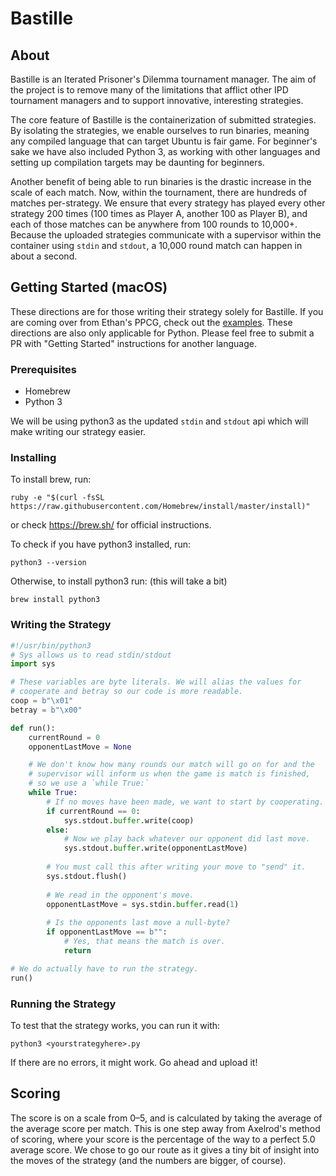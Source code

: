 # Bastille

## About
Bastille is an Iterated Prisoner's Dilemma tournament manager. The aim of the project is to remove many of the limitations that afflict other IPD tournament managers and to support innovative, interesting strategies.

The core feature of Bastille is the containerization of submitted strategies. By isolating the strategies, we enable ourselves to run binaries, meaning any compiled language that can target Ubuntu is fair game. For beginner's sake we have also included Python 3, as working with other languages and setting up compilation targets may be daunting for beginners.

Another benefit of being able to run binaries is the drastic increase in the scale of each match. Now, within the tournament, there are hundreds of matches per-strategy. We ensure that every strategy has played every other strategy 200 times (100 times as Player A, another 100 as Player B), and each of those matches can be anywhere from 100 rounds to 10,000+. Because the uploaded strategies communicate with a supervisor within the container using `stdin` and `stdout`, a 10,000 round match can happen in about a second. 

## Getting Started (macOS)

These directions are for those writing their strategy solely for Bastille. If you are coming over from Ethan's PPCG, check out the [examples](examples/). These directions are also only applicable for Python. Please feel free to submit a PR with "Getting Started" instructions for another language.

### Prerequisites

- Homebrew
- Python 3

We will be using python3 as the updated `stdin` and `stdout` api which will make writing our strategy easier. 

### Installing

To install brew, run:
```
ruby -e "$(curl -fsSL https://raw.githubusercontent.com/Homebrew/install/master/install)"
```
or check https://brew.sh/ for official instructions.

To check if you have python3 installed, run:
```
python3 --version
```
Otherwise, to install python3 run: (this will take a bit)
```
brew install python3
```

### Writing the Strategy
```python
#!/usr/bin/python3
# Sys allows us to read stdin/stdout
import sys

# These variables are byte literals. We will alias the values for
# cooperate and betray so our code is more readable.
coop = b"\x01"
betray = b"\x00"

def run():
    currentRound = 0
    opponentLastMove = None

    # We don't know how many rounds our match will go on for and the 
    # supervisor will inform us when the game is match is finished,
    # so we use a `while True:`
    while True:
        # If no moves have been made, we want to start by cooperating.
        if currentRound == 0:
            sys.stdout.buffer.write(coop)
        else:
            # Now we play back whatever our opponent did last move.
            sys.stdout.buffer.write(opponentLastMove)
            
        # You must call this after writing your move to "send" it.
        sys.stdout.flush()
        
        # We read in the opponent's move.
        opponentLastMove = sys.stdin.buffer.read(1)
        
        # Is the opponents last move a null-byte?
        if opponentLastMove == b"":
            # Yes, that means the match is over.
            return

# We do actually have to run the strategy.
run()
```

### Running the Strategy
To test that the strategy works, you can run it with:
```
python3 <yourstrategyhere>.py
```

If there are no errors, it might work. Go ahead and upload it!

## Scoring
The score is on a scale from 0–5, and is calculated by taking the average of the average score per match. This is one step away from Axelrod's method of scoring, where your score is the percentage of the way to a perfect 5.0 average score. We chose to go our route as it gives a tiny bit of insight into the moves of the strategy (and the numbers are bigger, of course).
